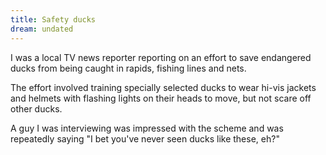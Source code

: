 ```yaml
---
title: Safety ducks
dream: undated
---
```


I was a local TV news reporter reporting on an effort to save endangered ducks from being caught in rapids, fishing lines and nets.

The effort involved training specially selected ducks to wear hi-vis jackets and helmets with flashing lights on their heads to move, but not scare off other ducks.

A guy I was interviewing was impressed with the scheme and was repeatedly saying "I bet you've never seen ducks like these, eh?"